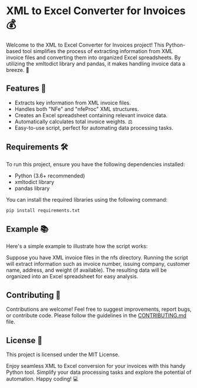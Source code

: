 # XML to Excel Converter for Invoices 💰

Welcome to the XML to Excel Converter for Invoices project! This Python-based tool simplifies the process of extracting information from XML invoice files and converting them into organized Excel spreadsheets. By utilizing the xmltodict library and pandas, it makes handling invoice data a breeze. 🚀

## Features 🎉

- Extracts key information from XML invoice files.
- Handles both "NFe" and "nfeProc" XML structures.
- Creates an Excel spreadsheet containing relevant invoice data.
- Automatically calculates total invoice weights. ⚖️
- Easy-to-use script, perfect for automating data processing tasks.

## Requirements 🛠

To run this project, ensure you have the following dependencies installed:

- Python (3.6+ recommended)
- xmltodict library
- pandas library

You can install the required libraries using the following command:

`pip install requirements.txt`

## Example 📚

Here's a simple example to illustrate how the script works:

Suppose you have XML invoice files in the nfs directory. Running the script will extract information such as invoice number, issuing company, customer name, address, and weight (if available). The resulting data will be organized into an Excel spreadsheet for easy analysis.

## Contributing 🤝

Contributions are welcome! Feel free to suggest improvements, report bugs, or contribute code. Please follow the guidelines in the [CONTRIBUTING.md](http://contributing.md/) file.

## License 🔑

This project is licensed under the MIT License.

Enjoy seamless XML to Excel conversion for your invoices with this handy Python tool. Simplify your data processing tasks and explore the potential of automation. Happy coding! 💻
